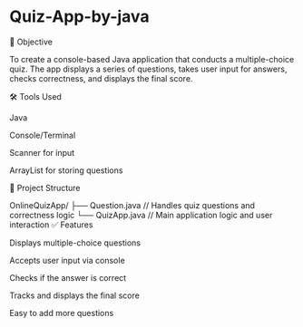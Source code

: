 # Quiz-App-by-java
📌 Objective 

To create a console-based Java application that conducts a multiple-choice quiz. The app displays a series of questions, takes user input for answers, checks correctness, and displays the final score.

🛠️ Tools Used

Java

Console/Terminal

Scanner for input

ArrayList for storing questions

📁 Project Structure

OnlineQuizApp/
├── Question.java        // Handles quiz questions and correctness logic
└── QuizApp.java         // Main application logic and user interaction
✅ Features

Displays multiple-choice questions

Accepts user input via console

Checks if the answer is correct

Tracks and displays the final score

Easy to add more questions
